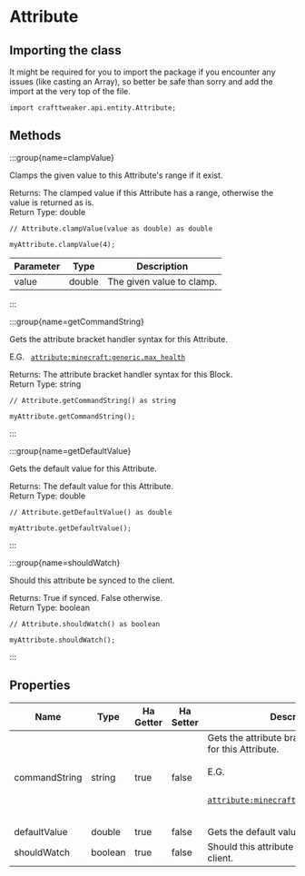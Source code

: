 # Attribute

## Importing the class

It might be required for you to import the package if you encounter any issues (like casting an Array), so better be safe than sorry and add the import at the very top of the file.
```zenscript
import crafttweaker.api.entity.Attribute;
```


## Methods

:::group{name=clampValue}

Clamps the given value to this Attribute's range if it exist.

Returns: The clamped value if this Attribute has a range, otherwise the value is returned as is.  
Return Type: double

```zenscript
// Attribute.clampValue(value as double) as double

myAttribute.clampValue(4);
```

| Parameter | Type   | Description               |
| --------- | ------ | ------------------------- |
| value     | double | The given value to clamp. |


:::

:::group{name=getCommandString}

Gets the attribute bracket handler syntax for this Attribute.

 E.G.
 <code>
 <attribute:minecraft:generic.max_health>
 </code>

Returns: The attribute bracket handler syntax for this Block.  
Return Type: string

```zenscript
// Attribute.getCommandString() as string

myAttribute.getCommandString();
```

:::

:::group{name=getDefaultValue}

Gets the default value for this Attribute.

Returns: The default value for this Attribute.  
Return Type: double

```zenscript
// Attribute.getDefaultValue() as double

myAttribute.getDefaultValue();
```

:::

:::group{name=shouldWatch}

Should this attribute be synced to the client.

Returns: True if synced. False otherwise.  
Return Type: boolean

```zenscript
// Attribute.shouldWatch() as boolean

myAttribute.shouldWatch();
```

:::


## Properties

| Name          | Type    | Ha Getter | Ha Setter | Description                                                                                                                          |
| ------------- | ------- | --------- | --------- | ------------------------------------------------------------------------------------------------------------------------------------ |
| commandString | string  | true      | false     | Gets the attribute bracket handler syntax for this Attribute. <br />  <br />  E.G. <br />  <code> <br />  <attribute:minecraft:generic.max_health> <br />  </code> |
| defaultValue  | double  | true      | false     | Gets the default value for this Attribute.                                                                                           |
| shouldWatch   | boolean | true      | false     | Should this attribute be synced to the client.                                                                                       |

